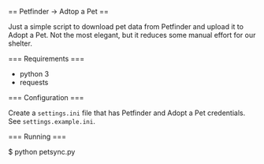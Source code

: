 == Petfinder -> Adtop a Pet ==

Just a simple script to download pet data from Petfinder and upload
it to Adopt a Pet. Not the most elegant, but it reduces some manual
effort for our shelter.

=== Requirements ===

* python 3
* requests

=== Configuration ===

Create a `settings.ini` file that has Petfinder and Adopt a Pet
credentials. See `settings.example.ini`.

=== Running ===

  $ python petsync.py

